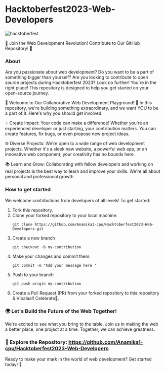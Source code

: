 ﻿# Hacktoberfest2023-Web-Developers
 ![hacktoberfest](https://hacktoberfest.com/_next/static/media/logo-hacktoberfest--horizontal.ebc5fdc8.svg)
 
🌟 Join the Web Development Revolution! Contribute to Our GitHub Repository! 🌟

### About
Are you passionate about web development? Do you want to be a part of something bigger than yourself?
Are you looking to contribute to open source projects during Hacktoberfest 2023?  Look no further!
You're in the right place! This repository is designed to help you get started on your open-source journey.

🚀 Welcome to Our Collaborative Web Development Playground! 🚀
In this repository, we're building something extraordinary, and we want YOU to be a part of it. Here's why you should get involved:

💡 Create Impact: Your code can make a difference! Whether you're an experienced developer or just starting, your contribution matters. You can create features, fix bugs, or even propose new project ideas.

🌐 Diverse Projects: We're open to a wide range of web development projects. Whether it's a sleek new website, a powerful web app, or an innovative web component, your creativity has no bounds here.

📚 Learn and Grow: Collaborating with fellow developers and working on real projects is the best way to learn and improve your skills. We're all about personal and professional growth.


### How to get started

We welcome contributions from developers of all levels! To get started:

1. Fork this repository.
2. Clone your forked repository to your local machine:
   ```shell
   git clone https://github.com/Anamika1-cpu/Hacktoberfest2023-Web-Developers.git
3. Create a new branch
    ```shell
    git checkout -b my-contribution
4. Make your changes and commit them
      ```shell
    git commit -m "Add your message here "
5. Push to your branch
    ```shell
    git push origin my-contribution
6. Create a Pull Request (PR) from your forked repository to this repository & Vioalaa!! Celebrate🎉.


### 🌍 Let's Build the Future of the Web Together!
We're excited to see what you bring to the table. Join us in making the web a better place, one project at a time. Together, we can achieve greatness.

### 🔗 Explore the Repository: https://github.com/Anamika1-cpu/Hacktoberfest2023-Web-Developers
Ready to make your mark in the world of web development? Get started today! 🎉
